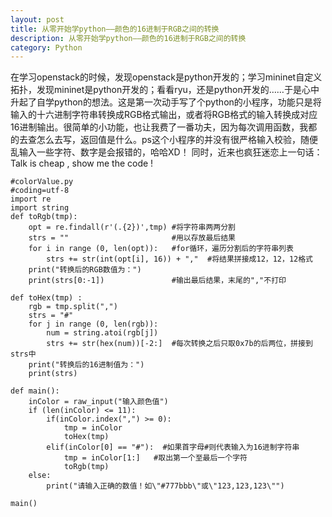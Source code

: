 ```yaml
---
layout: post
title: 从零开始学python——颜色的16进制于RGB之间的转换
description: 从零开始学python——颜色的16进制于RGB之间的转换
category: Python
---
```


在学习openstack的时候，发现openstack是python开发的；学习mininet自定义拓扑，发现mininet是python开发的；看看ryu，还是python开发的……于是心中升起了自学python的想法。这是第一次动手写了个python的小程序，功能只是将输入的十六进制字符串转换成RGB格式输出，或者将RGB格式的输入转换成对应16进制输出。很简单的小功能，也让我费了一番功夫，因为每次调用函数，我都的去查怎么去写，返回值是什么。ps这个小程序的并没有很严格输入校验，随便乱输入一些字符、数字是会报错的，哈哈XD！
同时，近来也疯狂迷恋上一句话：Talk is cheap , show me the code !


	#colorValue.py  
	#coding=utf-8  
	import re  
	import string   
	def toRgb(tmp):  
		opt = re.findall(r'(.{2})',tmp) #将字符串两两分割  
		strs = ""                       #用以存放最后结果  
		for i in range (0, len(opt)):   #for循环，遍历分割后的字符串列表  
			strs += str(int(opt[i], 16)) + ","  #将结果拼接成12，12，12格式  
		print("转换后的RGB数值为：")  
		print(strs[0:-1])               #输出最后结果，末尾的","不打印  
		  
	def toHex(tmp) :  
		rgb = tmp.split(",")  
		strs = "#"  
		for j in range (0, len(rgb)):  
			num = string.atoi(rgb[j])  
			strs += str(hex(num))[-2:]  #每次转换之后只取0x7b的后两位，拼接到strs中  
		print("转换后的16进制值为：")  
		print(strs)   
			  
	def main():  
		inColor = raw_input("输入颜色值")  
		if (len(inColor) <= 11):     
			if(inColor.index(",") >= 0):  
				tmp = inColor  
				toHex(tmp)  
			elif(inColor[0] == "#"):  #如果首字母#则代表输入为16进制字符串  
				tmp = inColor[1:]   #取出第一个至最后一个字符  
				toRgb(tmp)  
		else:  
			print("请输入正确的数值！如\"#777bbb\"或\"123,123,123\"")  
			
	main() 
	

